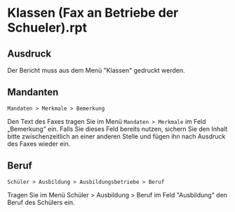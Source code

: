 # Klassen (Fax an Betriebe der Schueler).rpt

## Ausdruck

Der Bericht muss aus dem Menü "Klassen" gedruckt werden.

## Mandanten

`Mandaten > Merkmale > Bemerkung`

Den Text des Faxes tragen Sie im Menü `Mandaten > Merkmale` im Feld „Bemerkung“ ein. Falls Sie dieses Feld bereits nutzen, sichern Sie den Inhalt bitte zwischenzeitlich an einer anderen Stelle und fügen ihn nach Ausdruck des Faxes wieder ein.

## Beruf

`Schüler > Ausbildung > Ausbildungsbetriebe > Beruf `

Tragen Sie im Menü Schüler > Ausbildung > Beruf  im Feld "Ausbildung" den Beruf des Schülers ein.